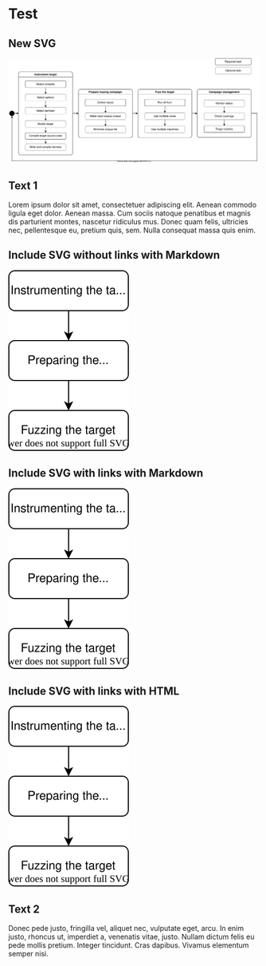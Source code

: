 # Test

## New SVG

![alt text](Fuzzing_process_overview_2.drawio.svg "title")

## Text 1

Lorem ipsum dolor sit amet, consectetuer adipiscing elit. Aenean commodo ligula eget dolor. Aenean massa. Cum sociis natoque penatibus et magnis dis parturient montes, nascetur ridiculus mus. Donec quam felis, ultricies nec, pellentesque eu, pretium quis, sem. Nulla consequat massa quis enim.

## Include SVG without links with Markdown

![alt text](test_ohne_links.svg "title")

## Include SVG with links with Markdown

![alt text](test.svg "title")

## Include SVG with links with HTML

<img alt="alt text" title="title" src="test.svg" >

## Text 2

Donec pede justo, fringilla vel, aliquet nec, vulputate eget, arcu. In enim justo, rhoncus ut, imperdiet a, venenatis vitae, justo. Nullam dictum felis eu pede mollis pretium. Integer tincidunt. Cras dapibus. Vivamus elementum semper nisi.
